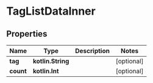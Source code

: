 
# TagListDataInner

## Properties
Name | Type | Description | Notes
------------ | ------------- | ------------- | -------------
**tag** | **kotlin.String** |  |  [optional]
**count** | **kotlin.Int** |  |  [optional]



